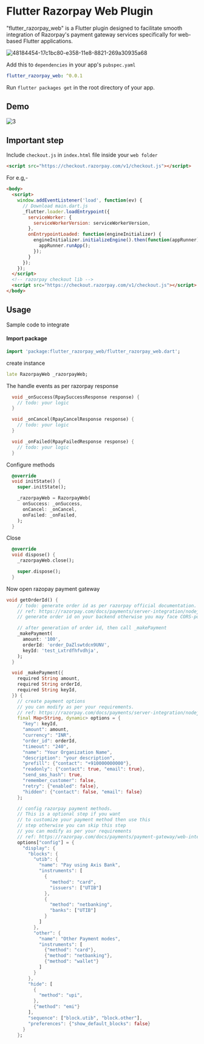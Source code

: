 <p align="center">
<h1>
Flutter Razorpay Web Plugin
</h1>

<p>
"flutter_razorpay_web" is a Flutter plugin designed to facilitate smooth integration of Razorpay's payment gateway services specifically for web-based Flutter applications.
</p>

![48184454-17c1bc80-e358-11e8-8821-269a30935a68](https://github.com/priyaranjan12345/flutter_razorpay_web/assets/47207977/7c107eed-5b02-40a5-b036-cfc21f58b19a)


Add this to `dependencies` in your app's `pubspec.yaml`

```yaml
flutter_razorpay_web: ^0.0.1
```

Run `flutter packages get` in the root directory of your app.

## Demo

![3](https://github.com/priyaranjan12345/flutter_razorpay_web/assets/47207977/29c76cb3-b5bb-406c-9d1d-0fb6844a937a)

## Important step

Include `checkout.js` in `index.html` file inside your `web folder`

```html
<script src="https://checkout.razorpay.com/v1/checkout.js"></script>
```
For e.g,-

```html
<body>
  <script>
    window.addEventListener('load', function(ev) {
      // Download main.dart.js
      _flutter.loader.loadEntrypoint({
        serviceWorker: {
          serviceWorkerVersion: serviceWorkerVersion,
        },
        onEntrypointLoaded: function(engineInitializer) {
          engineInitializer.initializeEngine().then(function(appRunner) {
            appRunner.runApp();
          });
        }
      });
    });
  </script>
  <!-- razorpay checkout lib -->
  <script src="https://checkout.razorpay.com/v1/checkout.js"></script>
</body>
```

## Usage

Sample code to integrate

#### Import package

```dart
import 'package:flutter_razorpay_web/flutter_razorpay_web.dart';
```

create instance

```dart
late RazorpayWeb _razorpayWeb;
```

The handle events as per razorpay response

```dart
  void _onSuccess(RpaySuccessResponse response) {
    // todo: your logic
  }

  void _onCancel(RpayCancelResponse response) {
    // todo: your logic
  }

  void _onFailed(RpayFailedResponse response) {
    // todo: your logic
  }
```

Configure methods

```dart
  @override
  void initState() {
    super.initState();

    _razorpayWeb = RazorpayWeb(
      onSuccess: _onSuccess,
      onCancel: _onCancel,
      onFailed: _onFailed,
    );
  }
```

Close 

```dart
  @override
  void dispose() {
    _razorpayWeb.close();

    super.dispose();
  }
```

Now open razopay payment gateway
```dart
void getOrderId() {
    // todo: generate order id as per razorpay official documentation.
    // ref: https://razorpay.com/docs/payments/server-integration/nodejs/payment-gateway/build-integration/#13-create-an-order-in-server
    // generate order id on your backend otherwise you may face CORS-policy issue in web.

    // after generation of order id, then call _makePayment
    _makePayment(
      amount: '100',
      orderId: 'order_DaZlswtdcn9UNV',
      keyId: 'test_Lxtrdfhfvdhja',
    );
  }

  void _makePayment({
    required String amount,
    required String orderId,
    required String keyId,
  }) {
    // create payment options
    // you can modify as per your requirements.
    // ref: https://razorpay.com/docs/payments/server-integration/nodejs/payment-gateway/build-integration/#code-to-add-pay-button
    final Map<String, dynamic> options = {
      "key": keyId,
      "amount": amount,
      "currency": "INR",
      "order_id": orderId,
      "timeout": "240",
      "name": "Your Organization Name",
      "description": "your description",
      "prefill": {"contact": "+910000000000"},
      "readonly": {"contact": true, "email": true},
      "send_sms_hash": true,
      "remember_customer": false,
      "retry": {"enabled": false},
      "hidden": {"contact": false, "email": false}
    };

    // config razorpay payment methods.
    // This is a optional step if you want 
    // to customize your payment method then use this 
    // step otherwise you can skip this step
    // you can modify as per your requirements
    // ref: https://razorpay.com/docs/payments/payment-gateway/web-integration/standard/configure-payment-methods/
    options["config"] = {
      "display": {
        "blocks": {
          "utib": {
            "name": "Pay using Axis Bank",
            "instruments": [
              {
                "method": "card",
                "issuers": ["UTIB"]
              },
              {
                "method": "netbanking",
                "banks": ["UTIB"]
              }
            ]
          },
          "other": {
            "name": "Other Payment modes",
            "instruments": [
              {"method": "card"},
              {"method": "netbanking"},
              {"method": "wallet"}
            ]
          }
        },
        "hide": [
          {
            "method": "upi",
          },
          {"method": "emi"}
        ],
        "sequence": ["block.utib", "block.other"],
        "preferences": {"show_default_blocks": false}
      }
    };
```

